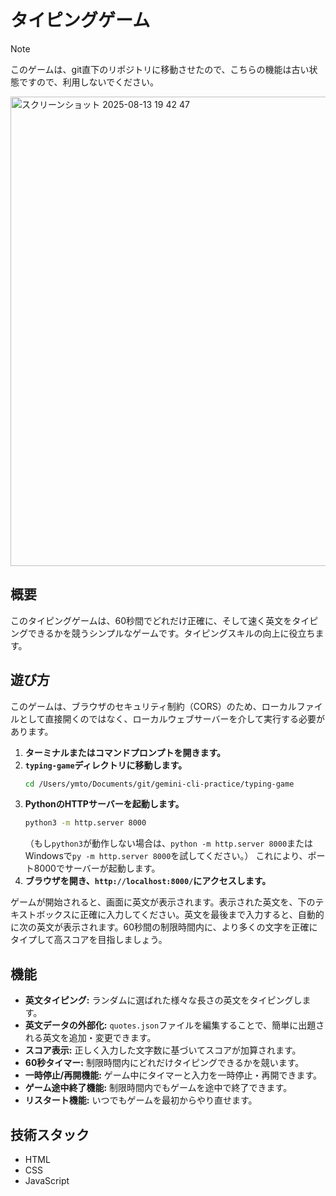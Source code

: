 # タイピングゲーム
> [!NOTE]
> このゲームは、git直下のリポジトリに移動させたので、こちらの機能は古い状態ですので、利用しないでください。
<img width="1015" height="751" alt="スクリーンショット 2025-08-13 19 42 47" src="https://github.com/user-attachments/assets/0ed7c8b7-3d2c-4e40-a25a-656af2a4a02a" />

## 概要
このタイピングゲームは、60秒間でどれだけ正確に、そして速く英文をタイピングできるかを競うシンプルなゲームです。タイピングスキルの向上に役立ちます。

## 遊び方
このゲームは、ブラウザのセキュリティ制約（CORS）のため、ローカルファイルとして直接開くのではなく、ローカルウェブサーバーを介して実行する必要があります。

1.  **ターミナルまたはコマンドプロンプトを開きます。**
2.  **`typing-game`ディレクトリに移動します。**
    ```bash
    cd /Users/ymto/Documents/git/gemini-cli-practice/typing-game
    ```
3.  **PythonのHTTPサーバーを起動します。**
    ```bash
    python3 -m http.server 8000
    ```
    （もし`python3`が動作しない場合は、`python -m http.server 8000`またはWindowsで`py -m http.server 8000`を試してください。）
    これにより、ポート8000でサーバーが起動します。
4.  **ブラウザを開き、`http://localhost:8000/`にアクセスします。**

ゲームが開始されると、画面に英文が表示されます。表示された英文を、下のテキストボックスに正確に入力してください。英文を最後まで入力すると、自動的に次の英文が表示されます。60秒間の制限時間内に、より多くの文字を正確にタイプして高スコアを目指しましょう。

## 機能
*   **英文タイピング:** ランダムに選ばれた様々な長さの英文をタイピングします。
*   **英文データの外部化:** `quotes.json`ファイルを編集することで、簡単に出題される英文を追加・変更できます。
*   **スコア表示:** 正しく入力した文字数に基づいてスコアが加算されます。
*   **60秒タイマー:** 制限時間内にどれだけタイピングできるかを競います。
*   **一時停止/再開機能:** ゲーム中にタイマーと入力を一時停止・再開できます。
*   **ゲーム途中終了機能:** 制限時間内でもゲームを途中で終了できます。
*   **リスタート機能:** いつでもゲームを最初からやり直せます。

## 技術スタック
*   HTML
*   CSS
*   JavaScript
